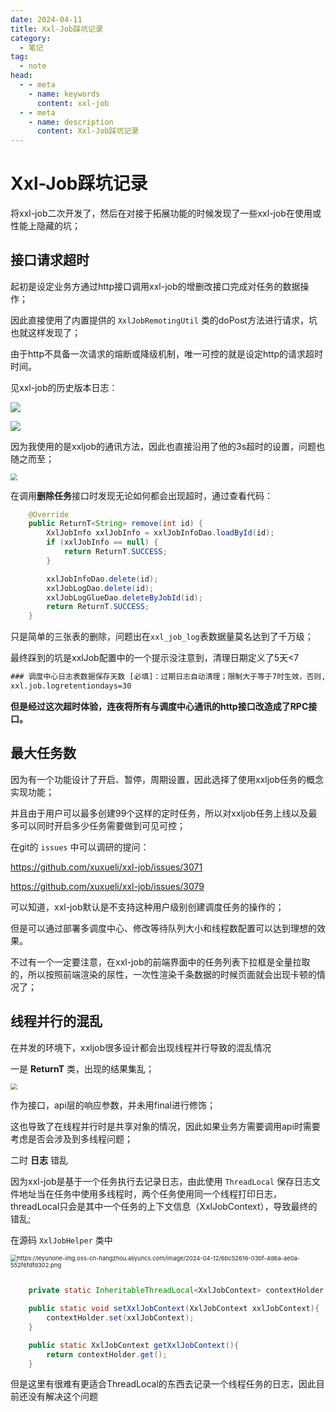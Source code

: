 ```yaml
---
date: 2024-04-11
title: Xxl-Job踩坑记录
category: 
  - 笔记
tag:
  - note
head:
  - - meta
    - name: keywords
      content: xxl-job
  - - meta
    - name: description
      content: Xxl-Job踩坑记录
---
```

# Xxl-Job踩坑记录

将xxl-job二次开发了，然后在对接于拓展功能的时候发现了一些xxl-job在使用或性能上隐藏的坑；

## 接口请求超时

起初是设定业务方通过http接口调用xxl-job的增删改接口完成对任务的数据操作；

因此直接使用了内置提供的 `XxlJobRemotingUtil` 类的doPost方法进行请求，坑也就这样发现了；

由于http不具备一次请求的熔断或降级机制，唯一可控的就是设定http的请求超时时间。

见xxl-job的历史版本日志：

![](https://leyunone-img.oss-cn-hangzhou.aliyuncs.com/image/2024-04-11/a195a604-e744-46c0-9013-87ba919b3b3b.png)

![](https://leyunone-img.oss-cn-hangzhou.aliyuncs.com/image/2024-04-11/2d8e5f3a-3a76-41c4-bb20-16206b719491.png)

因为我使用的是xxljob的通讯方法，因此也直接沿用了他的3s超时的设置，问题也随之而至；

<img src="https://leyunone-img.oss-cn-hangzhou.aliyuncs.com/image/2024-04-12/fa4a0058-bbde-4d77-8623-857f49aebad9.png" style="zoom:67%;" />

在调用**删除任务**接口时发现无论如何都会出现超时，通过查看代码：

```java
	@Override
	public ReturnT<String> remove(int id) {
		XxlJobInfo xxlJobInfo = xxlJobInfoDao.loadById(id);
		if (xxlJobInfo == null) {
			return ReturnT.SUCCESS;
		}

		xxlJobInfoDao.delete(id);
		xxlJobLogDao.delete(id);
		xxlJobLogGlueDao.deleteByJobId(id);
		return ReturnT.SUCCESS;
	}
```

只是简单的三张表的删除，问题出在`xxl_job_log`表数据量莫名达到了千万级；

最终踩到的坑是xxlJob配置中的一个提示没注意到，清理日期定义了5天<7

```xml
### 调度中心日志表数据保存天数 [必填]：过期日志自动清理；限制大于等于7时生效，否则, 如-1，关闭自动清理功能；
xxl.job.logretentiondays=30
```

**但是经过这次超时体验，连夜将所有与调度中心通讯的http接口改造成了RPC接口。**

## 最大任务数

因为有一个功能设计了开启、暂停，周期设置，因此选择了使用xxljob任务的概念实现功能；

并且由于用户可以最多创建99个这样的定时任务，所以对xxljob任务上线以及最多可以同时开启多少任务需要做到可见可控；

在git的 `issues` 中可以调研的提问：

https://github.com/xuxueli/xxl-job/issues/3071

https://github.com/xuxueli/xxl-job/issues/3079

可以知道，xxl-job默认是不支持这种用户级别创建调度任务的操作的；

但是可以通过部署多调度中心、修改等待队列大小和线程数配置可以达到理想的效果。

不过有一个一定要注意，在xxl-job的前端界面中的任务列表下拉框是全量拉取的，所以按照前端渲染的尿性，一次性渲染千条数据的时候页面就会出现卡顿的情况了；

## 线程并行的混乱

在并发的环境下，xxljob很多设计都会出现线程并行导致的混乱情况

一是 **ReturnT** 类，出现的结果集乱；

<img src="https://leyunone-img.oss-cn-hangzhou.aliyuncs.com/image/2024-04-12/4107be23-7b72-4b07-8e5a-cb76c8fa7c62.png" style="zoom:67%;" />



作为接口，api层的响应参数，并未用final进行修饰；

这也导致了在线程并行时是共享对象的情况，因此如果业务方需要调用api时需要考虑是否会涉及到多线程问题；



二时 **日志** 错乱

因为xxl-job是基于一个任务执行去记录日志，由此使用 `ThreadLocal` 保存日志文件地址当在任务中使用多线程时，两个任务使用同一个线程打印日志，threadLocal只会是其中一个任务的上下文信息（XxlJobContext），导致最终的错乱;

在源码 `XxlJobHelper` 类中

<img src="https://leyunone-img.oss-cn-hangzhou.aliyuncs.com/image/2024-04-12/6bc52616-03bf-4d6a-ae0a-552f6fdfd302.png" alt="https://leyunone-img.oss-cn-hangzhou.aliyuncs.com/image/2024-04-12/6bc52616-03bf-4d6a-ae0a-552f6fdfd302.png" style="zoom:67%;" />

```java

    private static InheritableThreadLocal<XxlJobContext> contextHolder = new InheritableThreadLocal<XxlJobContext>(); // support for child thread of job handler)

    public static void setXxlJobContext(XxlJobContext xxlJobContext){
        contextHolder.set(xxlJobContext);
    }

    public static XxlJobContext getXxlJobContext(){
        return contextHolder.get();
    }
```

但是这里有很难有更适合ThreadLocal的东西去记录一个线程任务的日志，因此目前还没有解决这个问题